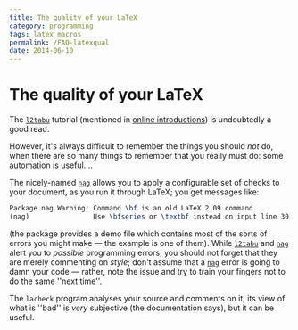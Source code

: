 ```yaml
---
title: The quality of your LaTeX
category: programming
tags: latex macros
permalink: /FAQ-latexqual
date: 2014-06-10
---
```


# The quality of your LaTeX

The [`l2tabu`](https://ctan.org/pkg/l2tabu) tutorial (mentioned in 
[online introductions](/FAQ-man-latex)) is undoubtedly a
good read.

However, it's always difficult to remember the things you should
_not_ do, when there are so many things to remember that you
really must do: some automation is useful&hellip;.

The nicely-named [`nag`](https://ctan.org/pkg/nag) allows you to apply a configurable set
of checks to your document, as you run it through LaTeX; you get
messages like:
```latex
Package nag Warning: Command \bf is an old LaTeX 2.09 command. 
(nag)                Use \bfseries or \textbf instead on input line 30.
```
  (the package provides a demo file which contains most of the sorts
  of errors you might make&nbsp;&mdash; the example is one of them).
While [`l2tabu`](https://ctan.org/pkg/l2tabu) and [`nag`](https://ctan.org/pkg/nag) alert you to _possible_
programming errors, you should not forget that they are merely
commenting on _style_; don't assume that a [`nag`](https://ctan.org/pkg/nag) error is
going to damn your code&nbsp;&mdash; rather, note the issue and try to train
your fingers not to do the same ''next time''.

The `lacheck` program analyses your source and comments on
it; its view of what is ''bad'' is _very_ subjective (the
documentation says), but it can be useful.



